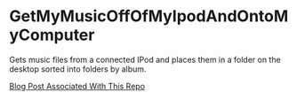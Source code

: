 # GetMyMusicOffOfMyIpodAndOntoMyComputer
Gets music files from a connected IPod and places them in a folder on the desktop sorted into folders by album.

[Blog Post Associated With This Repo](https://timothytocci.com/2019/07/19/getmymusicoffofmyipodandontomycomputer-application-in-vb/)
